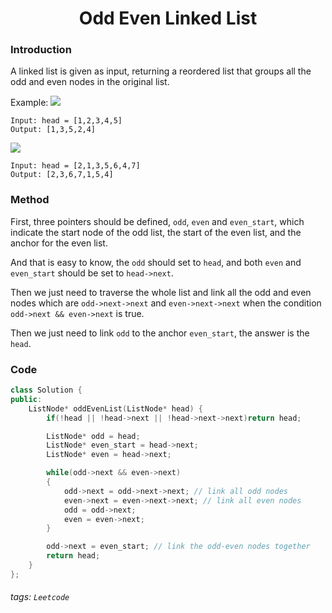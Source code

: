 <center><h1>Odd Even Linked List</h1></center>

### Introduction
A linked list is given as input, returning a reordered list that groups all the odd and even nodes in the original list.

Example:
![](https://hackmd.io/_uploads/S1iZwz2x3.png)
```
Input: head = [1,2,3,4,5]
Output: [1,3,5,2,4]
```

![](https://hackmd.io/_uploads/ByXXDz2e3.png)
```
Input: head = [2,1,3,5,6,4,7]
Output: [2,3,6,7,1,5,4]
```

### Method

First, three pointers should be defined, `odd`, `even` and `even_start`, which indicate the start node of the odd list, the start of the even list, and the anchor for the even list.

And that is easy to know, the `odd` should set to `head`, and both `even` and `even_start` should be set to `head->next`.

Then we just need to traverse the whole list and link all the odd and even nodes which are `odd->next->next` and `even->next->next` when the condition `odd->next && even->next` is true.

Then we just need to link `odd` to the anchor `even_start`, the answer is the `head`.

### Code
```cpp
class Solution {
public:
    ListNode* oddEvenList(ListNode* head) {
        if(!head || !head->next || !head->next->next)return head;

        ListNode* odd = head;
        ListNode* even_start = head->next;
        ListNode* even = head->next;

        while(odd->next && even->next)
        {
            odd->next = odd->next->next; // link all odd nodes
            even->next = even->next->next; // link all even nodes
            odd = odd->next;
            even = even->next;
        }

        odd->next = even_start; // link the odd-even nodes together
        return head;
    }
};
```

###### tags: `Leetcode`